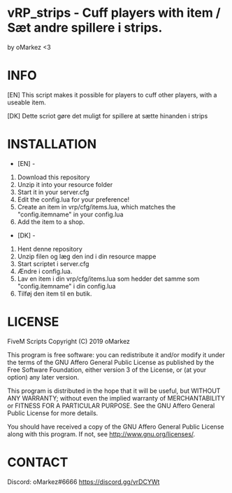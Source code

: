 # vRP_strips - Cuff players with item / Sæt andre spillere i strips.
by oMarkez <3

# INFO
[EN] This script makes it possible for players to cuff other players, with a useable item. 

[DK] Dette scriot gøre det muligt for spillere at sætte hinanden i strips

# INSTALLATION
- [EN] -
1. Download this repository
2. Unzip it into your resource folder
3. Start it in your server.cfg
4. Edit the config.lua for your preference!
5. Create an item in vrp/cfg/items.lua, which matches the "config.itemname" in your config.lua
6. Add the item to a shop.

- [DK] - 
1. Hent denne repository
2. Unzip filen og læg den ind i din resource mappe
3. Start scriptet i server.cfg
4. Ændre i config.lua.
5. Lav en item i din vrp/cfg/items.lua som hedder det samme som "config.itemname" i din config.lua
6. Tilføj den item til en butik.

# LICENSE

FiveM Scripts
Copyright (C) 2019 oMarkez

This program is free software: you can redistribute it and/or modify
it under the terms of the GNU Affero General Public License as published
by the Free Software Foundation, either version 3 of the License, or
(at your option) any later version.

This program is distributed in the hope that it will be useful,
but WITHOUT ANY WARRANTY; without even the implied warranty of
MERCHANTABILITY or FITNESS FOR A PARTICULAR PURPOSE.  See the
GNU Affero General Public License for more details.

You should have received a copy of the GNU Affero General Public License
along with this program.  If not, see <http://www.gnu.org/licenses/>.

# CONTACT
Discord: oMarkez#6666
https://discord.gg/vrDCYWt
